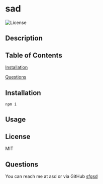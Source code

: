 # sad
![License](https://img.shields.io/badge/License-MIT-blue.svg)
## Description

## Table of Contents

[Installation](#installation)


[Questions](#questions)


## Installation
```
npm i
```

## Usage

## License
MIT

## Questions

You can reach me at asd or via GitHub [sfgsd](https://github.com/sfgsd)

